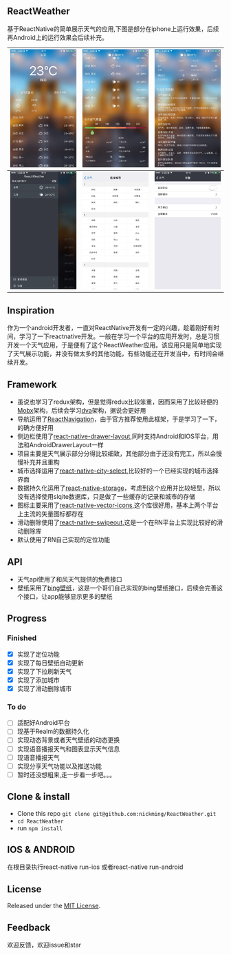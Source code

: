 ## ReactWeather

基于ReactNative的简单展示天气的应用,下图是部分在iphone上运行效果，后续再Android上的运行效果会后续补充。

| <img src="./screenshot/61495635928_.pic.jpg" width="280"/> | <img src="./screenshot/131495635933_.pic.jpg" width="280"/> | <img src="./screenshot/121495635932_.pic.jpg" width="280"/> |
| ---------------------------------------- | ---------------------------------------- | ---------------------------------------- |
| <img src="./screenshot/91495635929_.pic.jpg" width="280"/> | <img src="./screenshot/81495635929_.pic.jpg" width="280"/> | <img src="./screenshot/111495635930_.pic.jpg" width="280"/> |

## Inspiration

作为一个android开发者，一直对ReactNative开发有一定的兴趣，趁着刚好有时间，学习了一下reactnative开发。一般在学习一个平台的应用开发时，总是习惯开发一个天气应用，于是便有了这个ReactWeather应用。该应用只是简单地实现了天气展示功能，并没有做太多的其他功能，有些功能还在开发当中，有时间会继续开发。

## Framework

* 虽说也学习了redux架构，但是觉得redux比较笨重，因而采用了比较轻便的[Mobx](https://github.com/mobxjs/mobx)架构，后续会学习[dva](https://github.com/dvajs/dva)架构，据说会更好用
* 导航运用了[ReactNavigation](https://github.com/react-community/react-navigation)，由于官方推荐使用此框架，于是学习了一下，的确方便好用
* 侧边栏使用了[react-native-drawer-layout](https://github.com/react-native-community/react-native-drawer-layout),同时支持Android和IOS平台，用法和AndroidDrawerLayout一样
* 项目主要是天气展示部分分得比较细致，其他部分由于还没有完工，所以会慢慢补充并且重构
* 城市选择运用了[react-native-city-select](https://github.com/ryanyu104/react-native-city-select),比较好的一个已经实现的城市选择界面
* 数据持久化运用了[react-native-storage](https://github.com/sunnylqm/react-native-storage)，考虑到这个应用并比较轻型，所以没有选择使用slqite数据库，只是做了一些缓存的记录和城市的存储
* 图标主要采用了[react-native-vector-icons](https://github.com/oblador/react-native-vector-icons),这个库很好用，基本上两个平台上主流的矢量图标都存在
* 滑动删除使用了[react-native-swipeout](https://github.com/dancormier/react-native-swipeout),这是一个在RN平台上实现比较好的滑动删除库
* 默认使用了RN自己实现的定位功能

## API

* 天气api使用了和风天气提供的免费接口
* 壁纸采用了[bing壁纸](https://github.com/xCss/bing)，这是一个哥们自己实现的bing壁纸接口，后续会完善这个接口，让app能够显示更多的壁纸

## Progress

### Finished

* [x] 实现了定位功能
* [x] 实现了每日壁纸自动更新
* [x] 实现了下拉刷新天气
* [x] 实现了添加城市
* [x] 实现了滑动删除城市

### To do

- [ ] 适配好Android平台
- [ ] 现基于Realm的数据持久化
- [ ] 实现动态背景或者天气壁纸的动态更换
- [ ] 实现语音播报天气和图表显示天气信息
- [ ] 现语音播报天气
- [ ] 实现分享天气功能以及推送功能
- [ ] 暂时还没想粗来,走一步看一步吧。。。

## Clone & install

- Clone this repo `git clone git@github.com:nickming/ReactWeather.git`
- `cd ReactWeather`
- run `npm install`

## IOS & ANDROID

在根目录执行react-native run-ios 或者react-native run-android

## License

Released under the [MIT License](http://opensource.org/licenses/MIT).

## Feedback

欢迎反馈，欢迎issue和star















